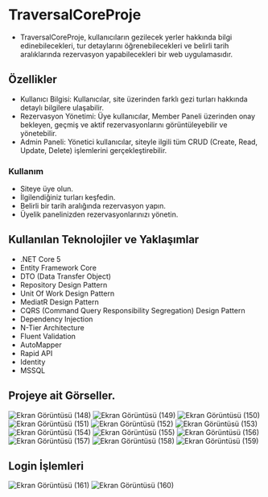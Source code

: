 # TraversalCoreProje
- TraversalCoreProje, kullanıcıların gezilecek yerler hakkında bilgi edinebilecekleri, tur detaylarını öğrenebilecekleri ve belirli tarih aralıklarında rezervasyon yapabilecekleri bir web uygulamasıdır.

## Özellikler
- Kullanıcı Bilgisi: Kullanıcılar, site üzerinden farklı gezi turları hakkında detaylı bilgilere ulaşabilir.
- Rezervasyon Yönetimi: Üye kullanıcılar, Member Paneli üzerinden onay bekleyen, geçmiş ve aktif rezervasyonlarını görüntüleyebilir ve yönetebilir.
- Admin Paneli: Yönetici kullanıcılar, siteyle ilgili tüm CRUD (Create, Read, Update, Delete) işlemlerini gerçekleştirebilir.
### Kullanım
- Siteye üye olun.
- İlgilendiğiniz turları keşfedin.
- Belirli bir tarih aralığında rezervasyon yapın.
- Üyelik panelinizden rezervasyonlarınızı yönetin. 

## Kullanılan Teknolojiler ve Yaklaşımlar
- .NET Core 5
- Entity Framework Core
- DTO (Data Transfer Object)
- Repository Design Pattern
- Unit Of Work Design Pattern
- MediatR Design Pattern
- CQRS (Command Query Responsibility Segregation) Design Pattern
- Dependency Injection
- N-Tier Architecture
- Fluent Validation 
- AutoMapper
- Rapid API
- Identity
- MSSQL 

## Projeye ait Görseller. 
![Ekran Görüntüsü (148)](https://github.com/user-attachments/assets/da6c85c0-04d0-41f1-b2ae-748b5064f636)
![Ekran Görüntüsü (149)](https://github.com/user-attachments/assets/97972b7c-9541-4303-8cbf-376db14fee67)
![Ekran Görüntüsü (150)](https://github.com/user-attachments/assets/c43bb02e-37c8-48f2-8b7b-a9ae99be1536)
![Ekran Görüntüsü (151)](https://github.com/user-attachments/assets/26c6978e-1393-4391-8997-80bde9f55ce6)
![Ekran Görüntüsü (152)](https://github.com/user-attachments/assets/3e1b1576-2ee0-4b25-ab02-75e22a1f2f5d)
![Ekran Görüntüsü (153)](https://github.com/user-attachments/assets/9b4433dd-fb74-4d76-8b13-6e055276da4b)
![Ekran Görüntüsü (154)](https://github.com/user-attachments/assets/694bab70-9b59-45ec-be1e-301d8c1ed04e)
![Ekran Görüntüsü (155)](https://github.com/user-attachments/assets/bec8e171-ab43-4d1c-92ed-58298d53d238)
![Ekran Görüntüsü (156)](https://github.com/user-attachments/assets/019a0760-0672-4a5c-a909-713e19a6e166)
![Ekran Görüntüsü (157)](https://github.com/user-attachments/assets/1a585e84-d1fa-4313-861e-f848d8532bab)
![Ekran Görüntüsü (158)](https://github.com/user-attachments/assets/a5885dd3-ff52-4b3d-a672-62cc7b40eb9d)
![Ekran Görüntüsü (159)](https://github.com/user-attachments/assets/5659009f-51e7-423a-93a4-fc4efbb6379a)

## Login İşlemleri
![Ekran Görüntüsü (161)](https://github.com/user-attachments/assets/76579ddb-0662-47fb-b509-ab1c6f1f243b)
![Ekran Görüntüsü (160)](https://github.com/user-attachments/assets/e895f6c6-48dc-47b5-927e-7c1562428d67)


